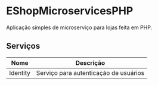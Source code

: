 # EShopMicroservicesPHP

Aplicação simples de microserviço para lojas feita em PHP.

## Serviços

| Nome | Descrição |
|------|-----------|
| Identity | Serviço para autenticação de usuários |
